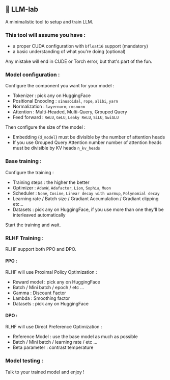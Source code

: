 ## 🧠 LLM-lab

A minimalistic tool to setup and train LLM.


### This tool will assume you have :

 - a proper CUDA configuration with `bfloat16` support (mandatory)
 - a basic understanding of what you're doing (optional)

Any mistake will end in CUDE or Torch error, but that's part of the fun.

### Model configuration :

Configure the component you want for your model :
 - Tokenizer : pick any on HuggingFace
 - Positional Encoding : `sinusoidal`, `rope`, `alibi`, `yarn`
 - Normalization : `layernorm`, `rmsnorm`
 - Attention : Multi-Headed, Multi-Query, Grouped Query
 - Feed forward : `ReLU`, `GeLU`, `Leaky ReLU`, `SiLU`, `SwiGLU` 

Then configure the size of the model :
 - Embedding (`d_model`) must be divisible by the number of attention heads
 - If you use Grouped Query Attention number number of attention heads must be divisible by KV heads `n_kv_heads` 

### Base training :

Configure the training :
 - Training steps : the higher the better
 - Optimizer : `AdamW`, `Adafactor`, `Lion`, `Sophia`, `Muon`
 - Scheduler : `None`, `Cosine`, `Linear decay with warmup`, `Polynomial decay` 
 - Learning rate / Batch size / Gradiant Accumulation / Gradiant clipping etc...
 - Datasets : pick any on HuggingFace, if you use more than one they'll be interleaved automatically

Start the training and wait.

### RLHF Training :

RLHF support both PPO and DPO.

#### PPO :

RLHF will use Proximal Policy Optimization : 

 - Reward model : pick any on HuggingFace
 - Batch / Mini batch / epoch / etc ...
 - Gamma : Discount Factor
 - Lambda : Smoothing factor
 - Datasets : pick any on HuggingFace

#### DPO :

RLHF will use Direct Preference Optimization : 

 - Reference Model : use the base model as much as possible
 - Batch / Mini batch / learning rate / etc ...
 - Beta parameter : contrast temperature

### Model testing :

Talk to your trained model and enjoy !


